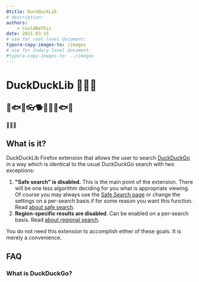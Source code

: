 ```yaml
---
0title: DuckDuckLib
# description: 
authors:
	- CouldBeThis
date: 2021-03-15
# use for root-level document:
typora-copy-images-to: /images
# use for 2ndary level document:
#typora-copy-images-to: ../images
---
```



# DuckDuckLib 🦆🦆🏴

## 🍞🐟🎣👓🐕🐣🥖🍞🐟🎣

🦆🦆🏴

## What is it?

DuckDuckLib Firefox extension that allows the user to search [DuckDuckGo](https://duckduckgo.com) in a way  which is identical to the usual DuckDuckGo search with two exceptions:

1. **"Safe search" is disabled.** This is the main point of the extension. There will be one less algorithm deciding for you what is appropriate viewing. 
   Of course you may always use the [Safe Search page](https://outgoing.prod.mozaws.net/v1/1997d19d5e21f9806280a3c4895c46f9b075d8d8eb246a85c63cc8c6fef2c2eb/https%3A//safe.duckduckgo.com/) or change the settings on a per-search basis if for some reason you want this function. Read [about safe search](https://outgoing.prod.mozaws.net/v1/0dbfb7e6a0fed574bb3d2938bc613c99b000268d5294dcd2ee24d7a118e418dd/https%3A//help.duckduckgo.com/duckduckgo-help-pages/features/safe-search/).
2. **Region-specific results are disabled**. Can be enabled on a per-search basis. Read [about regional search](https://outgoing.prod.mozaws.net/v1/27a3865536d6c9a00ba22c3a41393e11f093517caf29e490050a42650fc2192f/https%3A//help.duckduckgo.com/duckduckgo-help-pages/settings/regions/).

You do not need this extension to accomplish either of these goals. It is merely a convenience.



## FAQ

### What is DuckDuckGo?























